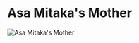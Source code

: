 # Asa Mitaka's Mother

![Asa Mitaka's Mother](https://static.wikia.nocookie.net/chainsaw-man/images/5/5c/Asa_Mitaka%27s_Mother.png/revision/latest?cb=20220911133720)


